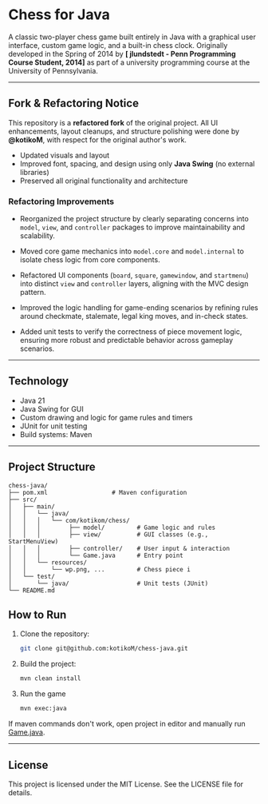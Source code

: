 # Chess for Java

A classic two-player chess game built entirely in Java with a graphical user interface, custom game logic, and a built-in chess clock. Originally developed in the Spring of 2014 by **[ jlundstedt - Penn Programming Course Student, 2014]** as part of a university programming course at the University of Pennsylvania.

---

## Fork & Refactoring Notice
This repository is a **refactored fork** of the original project. All UI enhancements, layout cleanups, and structure polishing were done by **@kotikoM**, with respect for the original author's work.

- Updated visuals and layout
- Improved font, spacing, and design using only **Java Swing** (no external libraries)
- Preserved all original functionality and architecture

### Refactoring Improvements
- Reorganized the project structure by clearly separating concerns into `model`, `view`, and `controller` packages to improve maintainability and scalability.

- Moved core game mechanics into `model.core` and `model.internal` to isolate chess logic from core components.

- Refactored UI components (`board`, `square`, `gamewindow`, and `startmenu`) into distinct `view` and `controller` layers, aligning with the MVC design pattern.

- Improved the logic handling for game-ending scenarios by refining rules around checkmate, stalemate, legal king moves, and in-check states.

- Added unit tests to verify the correctness of piece movement logic, ensuring more robust and predictable behavior across gameplay scenarios.


---

## Technology

- Java 21
- Java Swing for GUI
- Custom drawing and logic for game rules and timers
- JUnit for unit testing 
- Build systems: Maven

---

## Project Structure

```plaintext
chess-java/
├── pom.xml                  # Maven configuration
├── src/
│   ├── main/
│   │   └── java/
│   │   │   └── com/kotikom/chess/
│   │   │        ├── model/         # Game logic and rules
│   │   │        ├── view/          # GUI classes (e.g., StartMenuView)
│   │   │        ├── controller/    # User input & interaction
│   │   │        └── Game.java      # Entry point
│   │   └── resources/
│   │       └── wp.png, ...         # Chess piece i   
│   └── test/
│       └── java/                   # Unit tests (JUnit)
└── README.md
```

## How to Run
1. Clone the repository:
    ```bash
   git clone git@github.com:kotikoM/chess-java.git
    ```
2. Build the project:
    ```bash
   mvn clean install
    ```
3. Run the game
    ```bash
   mvn exec:java
    ```
If maven commands don't work, open project in editor and manually run [Game.java](src%2Fmain%2Fjava%2Fcom%2Fkotikom%2Fchess%2FGame.java).
 
---

## License

This project is licensed under the MIT License. See the LICENSE file for details.
